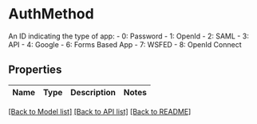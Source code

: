 # AuthMethod

An ID indicating the type of app:   - 0: Password   - 1: OpenId   - 2: SAML   - 3: API   - 4: Google   - 6: Forms Based App   - 7: WSFED   - 8: OpenId Connect

## Properties
Name | Type | Description | Notes
------------ | ------------- | ------------- | -------------

[[Back to Model list]](../README.md#documentation-for-models) [[Back to API list]](../README.md#documentation-for-api-endpoints) [[Back to README]](../README.md)


